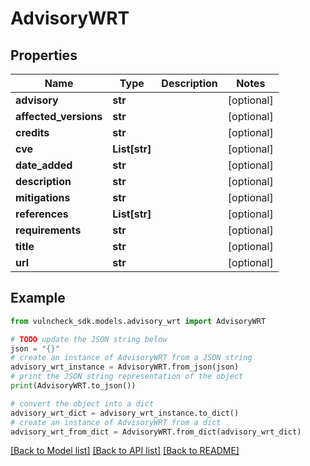 # AdvisoryWRT


## Properties

Name | Type | Description | Notes
------------ | ------------- | ------------- | -------------
**advisory** | **str** |  | [optional] 
**affected_versions** | **str** |  | [optional] 
**credits** | **str** |  | [optional] 
**cve** | **List[str]** |  | [optional] 
**date_added** | **str** |  | [optional] 
**description** | **str** |  | [optional] 
**mitigations** | **str** |  | [optional] 
**references** | **List[str]** |  | [optional] 
**requirements** | **str** |  | [optional] 
**title** | **str** |  | [optional] 
**url** | **str** |  | [optional] 

## Example

```python
from vulncheck_sdk.models.advisory_wrt import AdvisoryWRT

# TODO update the JSON string below
json = "{}"
# create an instance of AdvisoryWRT from a JSON string
advisory_wrt_instance = AdvisoryWRT.from_json(json)
# print the JSON string representation of the object
print(AdvisoryWRT.to_json())

# convert the object into a dict
advisory_wrt_dict = advisory_wrt_instance.to_dict()
# create an instance of AdvisoryWRT from a dict
advisory_wrt_from_dict = AdvisoryWRT.from_dict(advisory_wrt_dict)
```
[[Back to Model list]](../README.md#documentation-for-models) [[Back to API list]](../README.md#documentation-for-api-endpoints) [[Back to README]](../README.md)


